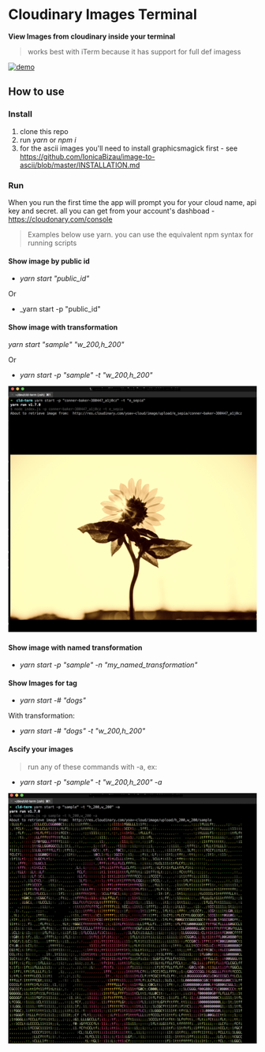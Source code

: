 # Cloudinary Images Terminal


__View Images from cloudinary inside your terminal__

> works best with iTerm because it has support for full def imagess

[![demo](https://res.cloudinary.com/yoav-cloud/video/upload/q_auto,dpr_2,w_500/v1530342981/cld-term-demo_td5pgr.jpg)](https://res.cloudinary.com/yoav-cloud/video/upload/q_auto/v1530342981/cld-term-demo_td5pgr.mp4)

## How to use

### Install

1. clone this repo
2. run _yarn_ or _npm i_
3. for the ascii images you'll need to install graphicsmagick first - see https://github.com/IonicaBizau/image-to-ascii/blob/master/INSTALLATION.md

### Run


When you run the first time the app will prompt you for your cloud name, api key and secret.
all you can get from your account's dashboad - https://cloudonary.com/console

> Examples below use yarn. you can use the equivalent npm syntax for running scripts

#### Show image by public id

- _yarn start "public_id"_

Or  

- _yarn start -p "public_id"

#### Show image with transformation

_yarn start "sample" "w_200,h_200"_

Or

- _yarn start -p "sample" -t "w_200,h_200"_

[![image](https://raw.githubusercontent.com/yoavniran/cloudinary-terminal/master/sample1.png)](https://raw.githubusercontent.com/yoavniran/cloudinary-terminal/master/sample1.png)

#### Show image with named transformation

- _yarn start -p "sample" -n "my_named_transformation"_

#### Show Images for tag

- _yarn start -# "dogs"_

With transformation: 

- _yarn start -# "dogs" -t "w_200,h_200"_  


#### Ascify your images

> run any of these commands with -a, ex:

- _yarn start -p "sample" -t "w_200,h_200" -a_

[![ascii](https://raw.githubusercontent.com/yoavniran/cloudinary-terminal/master/sample2.png)](https://raw.githubusercontent.com/yoavniran/cloudinary-terminal/master/sample2.png)
 
 
